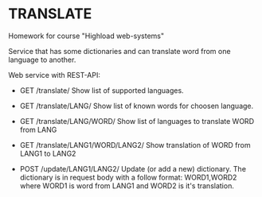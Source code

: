 TRANSLATE
=========

Homework for course "Highload web-systems"

Service that has some dictionaries and can translate word from one language to another.

Web service with REST-API:

* GET /translate/
Show list of supported languages.

* GET /translate/LANG/
Show list of known words for choosen language.

* GET /translate/LANG/WORD/
Show list of languages to translate WORD from LANG

* GET /translate/LANG1/WORD/LANG2/
Show translation of WORD from LANG1 to LANG2

* POST /update/LANG1/LANG2/
Update (or add a new) dictionary. The dictionary is in request body with a follow format:
WORD1,WORD2
where WORD1 is word from LANG1 and WORD2 is it's translation.
